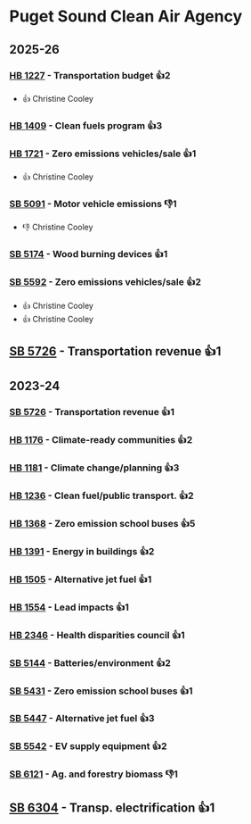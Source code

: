 # Puget Sound Clean Air Agency
## 2025-26

### [HB 1227](/bill/2025-26/hb/1227/) - Transportation budget 👍2  
* 👍 Christine Cooley

### [HB 1409](/bill/2025-26/hb/1409/) - Clean fuels program 👍3  

### [HB 1721](/bill/2025-26/hb/1721/) - Zero emissions vehicles/sale 👍1  
* 👍 Christine Cooley

### [SB 5091](/bill/2025-26/sb/5091/) - Motor vehicle emissions  👎1 
* 👎 Christine Cooley

### [SB 5174](/bill/2025-26/sb/5174/) - Wood burning devices 👍1  

### [SB 5592](/bill/2025-26/sb/5592/) - Zero emissions vehicles/sale 👍2  
* 👍 Christine Cooley
* 👍 Christine Cooley

## [SB 5726](/bill/2025-26/sb/5726/) - Transportation revenue 👍1  

## 2023-24

### [SB 5726](/bill/2023-24/sb/5726/) - Transportation revenue 👍1  

### [HB 1176](/bill/2023-24/hb/1176/) - Climate-ready communities 👍2  

### [HB 1181](/bill/2023-24/hb/1181/) - Climate change/planning 👍3  

### [HB 1236](/bill/2023-24/hb/1236/) - Clean fuel/public transport. 👍2  

### [HB 1368](/bill/2023-24/hb/1368/) - Zero emission school buses 👍5  

### [HB 1391](/bill/2023-24/hb/1391/) - Energy in buildings 👍2  

### [HB 1505](/bill/2023-24/hb/1505/) - Alternative jet fuel 👍1  

### [HB 1554](/bill/2023-24/hb/1554/) - Lead impacts 👍1  

### [HB 2346](/bill/2023-24/hb/2346/) - Health disparities council 👍1  

### [SB 5144](/bill/2023-24/sb/5144/) - Batteries/environment 👍2  

### [SB 5431](/bill/2023-24/sb/5431/) - Zero emission school buses 👍1  

### [SB 5447](/bill/2023-24/sb/5447/) - Alternative jet fuel 👍3  

### [SB 5542](/bill/2023-24/sb/5542/) - EV supply equipment 👍2  

### [SB 6121](/bill/2023-24/sb/6121/) - Ag. and forestry biomass  👎1 

## [SB 6304](/bill/2023-24/sb/6304/) - Transp. electrification 👍1  
